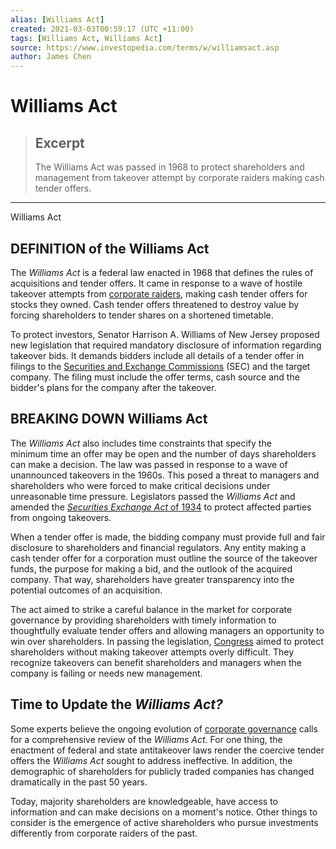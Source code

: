 ```yaml
---
alias: [Williams Act]
created: 2021-03-03T00:59:17 (UTC +11:00)
tags: [Williams Act, Williams Act]
source: https://www.investopedia.com/terms/w/williamsact.asp
author: James Chen
---
```


# Williams Act

> ## Excerpt
> The Williams Act was passed in 1968 to protect shareholders and management from takeover attempt by corporate raiders making cash tender offers.

---

Williams Act
## DEFINITION of the Williams Act

The _Williams Act_ is a federal law enacted in 1968 that defines the rules of acquisitions and tender offers. It came in response to a wave of hostile takeover attempts from [corporate raiders](https://www.investopedia.com/terms/c/corporate-raider.asp), making cash tender offers for stocks they owned. Cash tender offers threatened to destroy value by forcing shareholders to tender shares on a shortened timetable.

To protect investors, Senator Harrison A. Williams of New Jersey proposed new legislation that required mandatory disclosure of information regarding takeover bids. It demands bidders include all details of a tender offer in filings to the [Securities and Exchange Commissions](https://www.investopedia.com/terms/s/sec.asp) (SEC) and the target company. The filing must include the offer terms, cash source and the bidder's plans for the company after the takeover.

## BREAKING DOWN Williams Act

The _Williams Act_ also includes time constraints that specify the minimum time an offer may be open and the number of days shareholders can make a decision. The law was passed in response to a wave of unannounced takeovers in the 1960s. This posed a threat to managers and shareholders who were forced to make critical decisions under unreasonable time pressure. Legislators passed the _Williams Act_ and amended the [_Securities Exchange Act_ of 1934](https://www.investopedia.com/terms/s/seact1934.asp) to protect affected parties from ongoing takeovers.

When a tender offer is made, the bidding company must provide full and fair disclosure to shareholders and financial regulators. Any entity making a cash tender offer for a corporation must outline the source of the takeover funds, the purpose for making a bid, and the outlook of the acquired company. That way, shareholders have greater transparency into the potential outcomes of an acquisition. 

The act aimed to strike a careful balance in the market for corporate governance by providing shareholders with timely information to thoughtfully evaluate tender offers and allowing managers an opportunity to win over shareholders. In passing the legislation, [Congress](https://www.investopedia.com/terms/c/congress.asp) aimed to protect shareholders without making takeover attempts overly difficult. They recognize takeovers can benefit shareholders and managers when the company is failing or needs new management. 

## Time to Update the _Williams Act?_

Some experts believe the ongoing evolution of [corporate governance](https://www.investopedia.com/terms/c/corporategovernance.asp) calls for a comprehensive review of the _Williams Act._ For one thing, the enactment of federal and state antitakeover laws render the coercive tender offers the _Williams Act_ sought to address ineffective. In addition, the demographic of shareholders for publicly traded companies has changed dramatically in the past 50 years.

Today, majority shareholders are knowledgeable, have access to information and can make decisions on a moment's notice. Other things to consider is the emergence of active shareholders who pursue investments differently from corporate raiders of the past.
